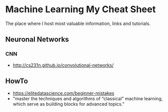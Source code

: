 # Machine Learning My Cheat Sheet
The place where I host most valuable information, links and tutorials. 

## Neuronal Networks

### CNN
- http://cs231n.github.io/convolutional-networks/


## HowTo
- https://elitedatascience.com/beginner-mistakes
- <italique>"master the techniques and algorithms of “classical” machine learning, which serve as building blocks for advanced topics."</italique>

